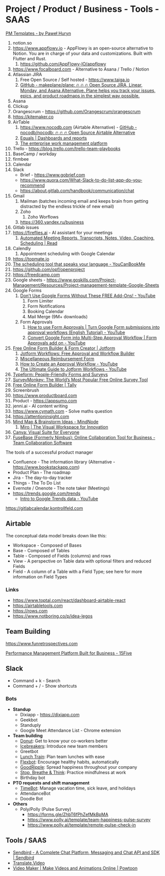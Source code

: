 # Project / Product / Business - Tools - SAAS

[PM Templates - by Paweł Huryn](https://www.productcompass.pm/p/templates)

1. notion.so
2. https://www.appflowy.io - AppFlowy is an open-source alternative to Notion. You are in charge of your data and customizations. Built with Flutter and Rust.
    1. https://github.com/AppFlowy-IO/appflowy
3. https://www.focalboard.com - Alternative to Asana / Trello / Notion
4. Atlassian JIRA
    1. Free Open Source / Self hosted - https://www.taiga.io
    2. [GitHub - makeplane/plane: 🔥 🔥 🔥 Open Source JIRA, Linear, Monday, and Asana Alternative. Plane helps you track your issues, epics, and product roadmaps in the simplest way possible.](https://github.com/makeplane/plane)
5. Asana
6. Clickup
7. Orangescrum - https://github.com/Orangescrum/orangescrum
8. https://kitemaker.co
9. AirTable
    1. https://www.nocodb.com (Airtable Alternative) - [GitHub - nocodb/nocodb: 🔥 🔥 🔥 Open Source Airtable Alternative](https://github.com/nocodb/nocodb)
    2. [Equals | Dashboards and reports](https://equals.com/report/)
    3. [The enterprise work management platform](https://www.smartsheet.com/)
10. Trello - https://blog.trello.com/trello-team-playbooks
11. BaseCamp / workday
12. firmbee
13. Calendar
14. Slack
    - Brief - https://www.gobrief.com
    - https://www.quora.com/What-Slack-to-do-list-app-do-you-recommend
    - https://about.gitlab.com/handbook/communication/chat
15. Gmail
      1. Mailman (batches incoming email and keeps brain from getting distracted by the endless trickle of new email)
      2. Zoho
            1. Zoho Worflows
      3. https://360.yandex.ru/business
16. Gitlab issues
17. https://fireflies.ai - AI assistant for your meetings
    1. [Automated Meeting Reports, Transcripts, Notes, Video, Coaching, Scheduling | Read](https://www.read.ai/)
18. Calendly
    1. Appointment scheduling with Google Calendar
19. https://topmate.io
20. [The scheduling tool that speaks your language - YouCanBookMe](https://youcanbook.me/)
21. https://github.com/opf/openproject
22. https://freedcamp.com
23. Google sheets - https://www.goskills.com/Project-Management/Resources/Project-management-template-Google-Sheets
24. Google Forms
	1. [Don’t Use Google Forms Without These FREE Add-Ons! - YouTube](https://www.youtube.com/watch?v=XMjWyJLVWCs&ab_channel=Simpletivity)
		1. Form Limiter
		2. Form Notifications
		3. Booking Calendar
		4. Mail Merge (9M+ downloads)
	2. Form Approvals
		1. [How to use Form Approvals | Turn Google Form submissions into approval workflows (English Tutorial) - YouTube](https://www.youtube.com/watch?v=eXdbUwzqI6s&t=3s&ab_channel=FormApprovals)
		2. [Convert Google Form into Multi-Step Approval Workflow | Form Approvals add on - YouTube](https://www.youtube.com/watch?v=pnGKv3WkHTo&ab_channel=KewalKishan-AutomateBusiness)
25. [Free Online Form Builder & Form Creator | Jotform](https://www.jotform.com)
	1. [Jotform Workflows: Free Approval and Workflow Builder](https://www.jotform.com/products/workflows/)
	2. [Miscellaneous Reimbursement Form](https://www.jotform.com/build/243022939651457?s=templates)
	3. [How to Create an Approval Workflow - YouTube](https://www.youtube.com/watch?v=WbRZwtadKlc&ab_channel=Jotform)
	4. [The Ultimate Guide to Jotform Workflows - YouTube](https://www.youtube.com/watch?v=EMt8Px9F0yU&ab_channel=Jotform)
26. [Typeform: People-Friendly Forms and Surveys](https://www.typeform.com/)
27. [SurveyMonkey: The World’s Most Popular Free Online Survey Tool](https://www.surveymonkey.com/)
28. [Free Online Form Builder | Tally](https://tally.so/)
29. Screenbrush
30. https://www.productboard.com
31. Product - https://appsumo.com
32. jenni.ai - AI content writing
33. https://www.cymath.com - Solve maths question
34. https://attentioninsight.com
35. [Mind Map & Brainstorm Ideas - MindNode](https://www.mindnode.com/)
    1. [Miro | The Visual Workspace for Innovation](https://miro.com/)
36. [Canva: Visual Suite for Everyone](https://www.canva.com)
37. [FuseBase (Formerly Nimbus): Online Collaboration Tool for Business - Team Collaboration Software](https://nimbusweb.me/)

The tools of a successful product manager

- Confluence - The information library (Alternative - https://www.bookstackapp.com)
- Product Plan - The roadmap
- Jira - The day-to-day tracker
- Things - The To Do List
- Evernote / Onenote - The note taker (Meetings)
- https://trends.google.com/trends
   	- [Intro to Google Trends data - YouTube](https://www.youtube.com/watch?v=G76OomPTrE0)

https://gitlabcalendar.kontrollfeld.com

## Airtable

The conceptual data model breaks down like this:

- Workspace - Composed of Bases
- Base - Composed of Tables
- Table - Composed of Fields (columns) and rows
- View - A perspective on Table data with optional filters and reduced Fields
- Field - A column of a Table with a Field Type; see here for more information on Field Types

### Links

- https://www.toptal.com/react/dashboard-airtable-react
- https://airtabletools.com
- https://rows.com
- https://www.notboring.co/p/idea-legos

## Team Building

https://www.funretrospectives.com

[Performance Management Platform Built for Business - 15Five](https://www.15five.com/)

## Slack

- Command + k - Search
- Command + / - Show shortcuts

### Bots

- **Standup**
    - Dixiapp - https://dixiapp.com
    - Geekbot
    - Standuply
    - Google Meet Attendance List - Chrome extension
- **Team building**
    - [Donut](https://zapier.com/blog/best-free-slack-apps/#donut): Get to know your co-workers better
    - [Icebreakers](https://zapier.com/blog/best-free-slack-apps/#icebreakers): Introduce new team members
    - Greetbot
    - [Lunch Train](https://zapier.com/blog/best-free-slack-apps/#lunchtrain): Plan team lunches with ease
    - [Flexbot](https://zapier.com/blog/best-free-slack-apps/#flexbot): Encourage healthy habits, automatically
    - [GoodRipple](https://zapier.com/blog/best-free-slack-apps/#goodripple): Spread happiness throughout your company
    - [Stop, Breathe & Think](https://zapier.com/blog/best-free-slack-apps/#stopbreathethink): Practice mindfulness at work
    - Birthday bot
- **PTO requests and shift management**
    - [TimeBot](https://zapier.com/blog/best-free-slack-apps/#timebot): Manage vacation time, sick leave, and holidays
    - AttendanceBot
    - Doodle Bot
- **Others**
    - Poly/Polly (Pulse Survey)
        - https://forms.gle/ZhbT6fPhZefMkBpMA
        - https://www.polly.ai/template/team-happiness-pulse-survey
        - https://www.polly.ai/template/remote-pulse-check-in

## Tools / SAAS

- [Sendbird - A Complete Chat Platform, Messaging and Chat API and SDK | Sendbird](https://sendbird.com/)
- [Translate.Video](https://www.translate.video/)
- [Video Maker | Make Videos and Animations Online | Powtoon](https://www.powtoon.com/)
